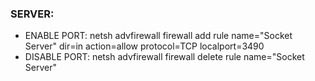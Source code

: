 ### SERVER:

 - ENABLE PORT: netsh advfirewall firewall add rule name="Socket Server" dir=in action=allow protocol=TCP localport=3490
 - DISABLE PORT: netsh advfirewall firewall delete rule name="Socket Server"

